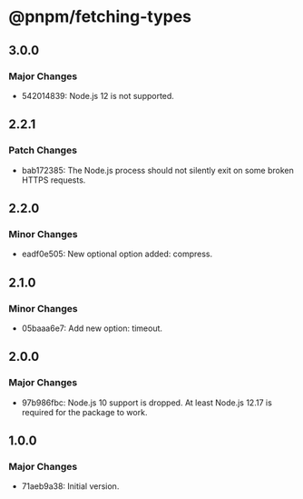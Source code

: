 # @pnpm/fetching-types

## 3.0.0

### Major Changes

- 542014839: Node.js 12 is not supported.

## 2.2.1

### Patch Changes

- bab172385: The Node.js process should not silently exit on some broken HTTPS requests.

## 2.2.0

### Minor Changes

- eadf0e505: New optional option added: compress.

## 2.1.0

### Minor Changes

- 05baaa6e7: Add new option: timeout.

## 2.0.0

### Major Changes

- 97b986fbc: Node.js 10 support is dropped. At least Node.js 12.17 is required for the package to work.

## 1.0.0

### Major Changes

- 71aeb9a38: Initial version.
